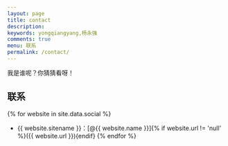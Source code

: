 ```yaml
---
layout: page
title: contact
description:
keywords: yongqiangyang,杨永强
comments: true
menu: 联系
permalink: /contact/
---
```


我是谁呢？你猜猜看呀！

## 联系

{% for website in site.data.social %}
* {{ website.sitename }}：[@{{ website.name }}]{% if website.url != 'null' %}({{ website.url }}){endif}
{% endfor %}

<!-- ## Skill Keywords -->

<!-- {% for category in site.data.skills %}
### {{ category.name }}
<div class="btn-inline">
{% for keyword in category.keywords %}
<button class="btn btn-outline" type="button">{{ keyword }}</button>
{% endfor %}
</div>
{% endfor %} -->
